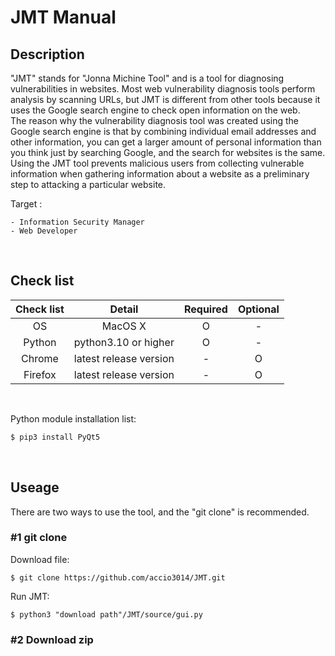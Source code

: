 # JMT Manual

## Description
"JMT" stands for "Jonna Michine Tool" and is a tool for  diagnosing vulnerabilities in websites. Most web vulnerability diagnosis tools perform analysis by scanning URLs, but JMT is different from other tools because it uses the Google search engine to check open information on the web.</br>
The reason why the vulnerability diagnosis tool was created using the Google search engine is that by combining individual email addresses and other information, you can get a larger amount of personal information than you think just by searching Google, and the search for websites is the same.  Using the JMT tool prevents malicious users from collecting vulnerable information when gathering information about a website as a preliminary step to attacking a particular website.</br>

Target : 
```
- Information Security Manager
- Web Developer
```
</br>

## Check list
| **Check list** |       **Detail**       | **Required** | **Optional** |
|:--------------:|:----------------------:|:------------:|:------------:|
|       OS       | MacOS X                |       O      |       -      |
|     Python     | python3.10 or higher   |       O      |       -      |
|     Chrome     | latest release version |       -      |       O      |
|     Firefox    | latest release version |       -      |       O      |
</br>

Python module installation list:
```python
$ pip3 install PyQt5
```
</br>

## Useage
There are two ways to use the tool, and the "git clone" is recommended.</br>

### #1 git clone
Download file:
```shell
$ git clone https://github.com/accio3014/JMT.git
```

Run JMT:
```shell
$ python3 "download path"/JMT/source/gui.py
```

### #2 Download zip

